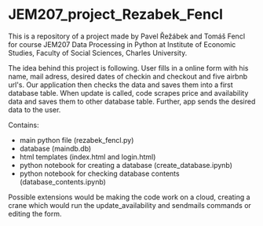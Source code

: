 # JEM207_project_Rezabek_Fencl

This is a repository of a project made by Pavel Řežábek and Tomáš Fencl for course JEM207 Data Processing in Python at Institute of Economic Studies, Faculty of Social Sciences, Charles University.

The idea behind this project is following. User fills in a online form with his name, mail adress, desired dates of checkin and checkout and five airbnb url's. Our application then checks the data and saves them into a first database table. When update is called, code scrapes price and availability data and saves them to other database table. Further, app sends the desired data to the user.

Contains: 
  - main python file (rezabek_fencl.py)
  - database (maindb.db)
  - html templates (index.html and login.html)
  - python notebook for creating a database (create_database.ipynb)
  - python notebook for checking database contents (database_contents.ipynb)

Possible extensions would be making the code work on a cloud, creating a crane which would run the update_availability and sendmails commands or editing the form.


